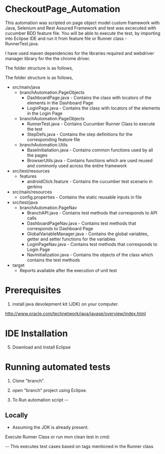 # CheckoutPage_Automation

This automation was scripted on page object model custom framework with Java, Selenium and Rest Assured Framework and test was excecuted with cucumber BDD feature file. You will be able to execute the test, by importing into Eclipse IDE and run it from feature file or Runner class - RunnerTest.java.

I have used maven dependencies for the libraries required and webdriver manager library for the the chrome driver.


The folder structure is as follows,

The folder structure is as follows,
- src/main/java
  - branchAutomation.PageObjects
    - DashboardPage.java - Contains the class with locators of the elements in the Dashboard Page
    - LoginPage.java - Contains the class with locators of the elements in the Login Page
  - branchAutomation.PageObjects
    - RunnerTest.java - Contains Cucumber Runner Class to execute the test
    - StepDefs.java - Contains the step definitions for the corresponding feature file
  - branchAutomation.Utils
    - BaseInitialiation.java - Contains common functions used by all the pages
    - BrowserUtils.java - Contains functions which are used reused and commonly used across the entire framework
- src/test/resources
  - features
    - androidClick.feature - Contains the cucumber test scenario in gerkins
- src/main/resources
    - config.properties - Contains the static reusable inputs in file
- src/test/java
  - branchAutomation.PageNav
    - BranchAPI.java - Contains test methods that corresponds to API calls
    - DashboardPageNav.java - Contains test methods that corresponds to Dashboard Page
    - GlobalVariableManager.java - Contains the global variables, getter and setter functions for the variables
    - LoginPageNav.java - Contains test methods that corresponds to Login Page
    - NavInitialization.java - Contains the objects of the class which contains the test methods
- target
  - Reports available after the execution of unit test

# Prerequisites

1. install java devolepment kit (JDK) on your computer.

http://www.oracle.com/technetwork/java/javase/overview/index.html

# IDE Installation

5. Download and Install Eclipse

# Running automated tests

1. Clone "branch".

2. open "branch" project using Eclipse.

3. To Run automation script --

## Locally

* Assuming the JDK is already present.

Execute Runner Class or run mvn clean test in cmd:

-- This executes test cases based on tags mentioned in the Runner class 


